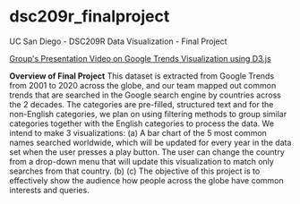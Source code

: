 # dsc209r_finalproject
UC San Diego - DSC209R Data Visualization - Final Project


[Group's Presentation Video on Google Trends Visualization using D3.js](https://youtu.be/4En9KRbrMQw?feature=shared)


**Overview of Final Project**
This dataset is extracted from Google Trends from 2001 to 2020 across the globe, and our team mapped out common trends that are searched in the Google search engine by countries across the 2 decades. The categories are pre-filled, structured text and for the non-English categories, we plan on using filtering methods to group similar categories together with the English categories to process the data. We intend to make 3 visualizations: (a) A bar chart of the 5 most common names searched worldwide, which will be updated for every year in the data set when the user presses a play button. The user can change the country from a drop-down menu that will update this visualization to match only searches from that country. (b) (c)  The objective of this project is to effectively show the audience how people across the globe have common interests and queries.
